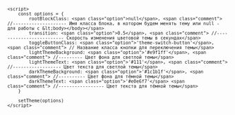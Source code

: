 <code>
<pre>
    <script src="<span class="script-link">switchTheme.js</span>"></script>

    <script>
        const options = {
            rootBlockClass: <span class="option">null</span>, <span class="comment"> //-------------------- Имя класса блока, в котором будем менять тему или null - для работы с &lt;body></body></span>
            transition: <span class="option">0.5</span>, <span class="comment"> //------------------------- Скорость изменения цветовой темы в секундах</span>
            toggleButtonClass: <span class="option">'theme-switch-button'</span>, <span class="comment"> // Название класса кнопки для переключения темы</span>
            lightThemeBackground: <span class="option">'#e9f1ff'</span>, <span class="comment"> //--------- Цвет фона для светлой темы</span>
            lightThemeText: <span class="option">'#111'</span>, <span class="comment"> //------------------ Цвет текста для светлой темы</span>
            darkThemeBackground: <span class="option">'#1c1b1f'</span>, <span class="comment"> //---------- Цвет фона для тёмной темы</span>
            darkThemeText: <span class="option">'#e0e6f7'</span> <span class="comment"> //----------------- Цвет текста для тёмной темы</span>
        }

        setTheme(options)
    </script>
</pre>
</code>
